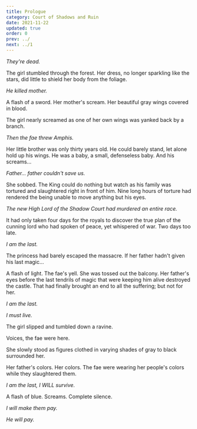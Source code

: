 ```yaml
---
title: Prologue
category: Court of Shadows and Ruin
date: 2021-11-22
updated: true
order: 0
prev: ../
next: ../1
---
```

*They're dead.*

The girl stumbled through the forest. Her dress, no longer sparkling like the stars, did little to shield her body from the foliage.

*He killed mother.*

A flash of a sword. Her mother's scream. Her beautiful gray wings covered in blood.

The girl nearly screamed as one of her own wings was yanked back by a branch.

*Then the fae threw Amphis.*

Her little brother was only thirty years old. He could barely stand, let alone hold up his wings. He was a baby, a small, defenseless baby. And his screams...

*Father... father couldn't save us.*

She sobbed. The King could do nothing but watch as his family was tortured and slaughtered right in front of him. Nine long hours of torture had rendered the being unable to move anything but his eyes.

*The new High Lord of the Shadow Court had murdered an entire race.*

It had only taken four days for the royals to discover the true plan of the cunning lord who had spoken of peace, yet whispered of war. Two days too late.

*I am the last.*

The princess had barely escaped the massacre. If her father hadn't given his last magic...

A flash of light. The fae's yell. She was tossed out the balcony. Her father's eyes before the last tendrils of magic that were keeping him alive destroyed the castle. That had finally brought an end to all the suffering; but not for her.

*I am the last.*

*I must live.*

The girl slipped and tumbled down a ravine.

Voices, the fae were here.

She slowly stood as figures clothed in varying shades of gray to black surrounded her.

Her father's colors. Her colors. The fae were wearing her people's colors while they slaughtered them.

*I am the last, I WILL survive.*

A flash of blue. Screams. Complete silence.

*I will make them pay.*

*He will pay.*
